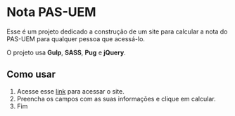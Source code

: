 # Nota PAS-UEM

Esse é um projeto dedicado a construção de um site para calcular a nota do PAS-UEM para qualquer pessoa que acessá-lo.

O projeto usa **Gulp**, **SASS**, **Pug** e **jQuery**.

## Como usar

1. Acesse esse [link](https://mathcarnelutt.github.io/Nota-PAS/) para acessar o site.
2. Preencha os campos com as suas informações e clique em calcular.
3. Fim
